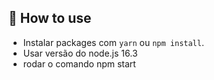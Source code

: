 ## 🚀 How to use

- Instalar packages com `yarn` ou `npm install`.
- Usar versão do node.js 16.3
-  rodar o comando npm start

